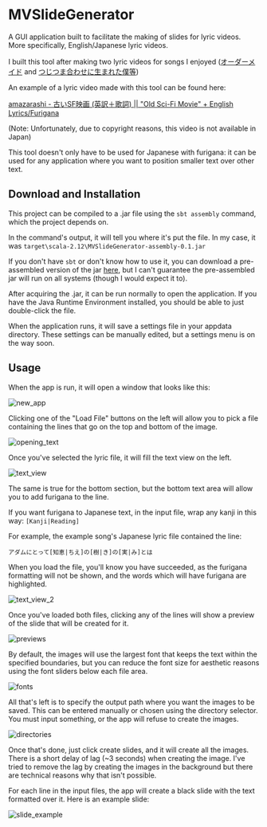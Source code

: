 # MVSlideGenerator
A GUI application built to facilitate the making of slides for lyric videos. More specifically, English/Japanese lyric videos.

I built this tool after making two lyric videos for songs I enjoyed ([オーダーメイド](https://www.youtube.com/watch?v=ApZc9MyTsi4) and [つじつま合わせに生まれた僕等](https://www.youtube.com/watch?v=RL7arkNfnuA))

An example of a lyric video made with this tool can be found here:

[amazarashi - 古いSF映画 (英訳＋歌詞) || "Old Sci-Fi Movie" + English Lyrics/Furigana](https://www.youtube.com/watch?v=ucESadsZxpw)

(Note: Unfortunately, due to copyright reasons, this video is not available in Japan)

This tool doesn't only have to be used for Japanese with furigana: it can be used for any application where you want to position smaller text over other text.

## Download and Installation

This project can be compiled to a .jar file using the `sbt assembly` command, which the project depends on. 

In the command's output, it will tell you where it's put the file. In my case, it was `target\scala-2.12\MVSlideGenerator-assembly-0.1.jar`

If you don't have `sbt` or don't know how to use it, you can download a pre-assembled version of the jar [here](https://drive.google.com/open?id=1fwNmWAa9OaZGlzbWeUAf1Qjl8yTcu7cs), but I can't guarantee the pre-assembled jar will run on all systems (though I would expect it to).

After acquiring the .jar, it can be run normally to open the application. If you have the Java Runtime Environment installed, you should be able to just double-click the file.

When the application runs, it will save a settings file in your appdata directory. These settings can be manually edited, but a settings menu is on the way soon.

## Usage

When the app is run, it will open a window that looks like this:

![new_app](https://imgur.com/gIks3YA.png)

Clicking one of the "Load File" buttons on the left will allow you to pick a file containing the lines that go on the top and bottom of the image.

![opening_text](https://imgur.com/NHvoes5.png)

Once you've selected the lyric file, it will fill the text view on the left.

![text_view](https://imgur.com/X1BEx6f.png)

The same is true for the bottom section, but the bottom text area will allow you to add furigana to the line.

If you want furigana to Japanese text, in the input file, wrap any kanji in this way: `[Kanji|Reading]`

For example, the example song's Japanese lyric file contained the line:

`アダムにとって[知恵|ちえ]の[樹|き]の[実|み]とは`

When you load the file, you'll know you have succeeded, as the furigana formatting will not be shown, and the words which will have furigana are highlighted.

![text_view_2](https://imgur.com/TeNZhSv.png)

Once you've loaded both files, clicking any of the lines will show a preview of the slide that will be created for it.

![previews](https://imgur.com/r4xsnxS.png)

By default, the images will use the largest font that keeps the text within the specified boundaries, but you can reduce the font size for aesthetic reasons using the font sliders below each file area.

![fonts](https://imgur.com/si3G9js.png)

All that's left is to specify the output path where you want the images to be saved. This can be entered manually or chosen using the directory selector. You must input something, or the app will refuse to create the images.

![directories](https://imgur.com/bo43v50.png)

Once that's done, just click create slides, and it will create all the images. There is a short delay of lag (~3 seconds) when creating the image. I've tried to remove the lag by creating the images in the background but there are technical reasons why that isn't possible.

For each line in the input files, the app will create a black slide with the text formatted over it. Here is an example slide:

![slide_example](https://imgur.com/LH7Emic.png)
